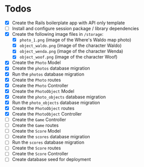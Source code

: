 # Todos

- [x] Create the Rails boilerplate app with API only template
- [ ] Install and configure session package / library dependencies
- [x] Create the following image files in `/storage`:
  - [x] `photo_1.png` (image of the Where's Waldo map photo)
  - [x] `object_waldo.png` (image of the character Waldo)
  - [x] `object_wenda.png` (image of the character Wenda)
  - [x] `object_woof.png` (image of the character Woof)
- [x] Create the `Photo` Model
- [x] Create the `photos` database migration
- [x] Run the `photos` database migration
- [x] Create the `Photo` routes
- [x] Create the `Photo` Controller
- [x] Create the `PhotoObject` Model
- [x] Create the `photo_objects` database migration
- [x] Run the `photo_objects` database migration
- [x] Create the `PhotoObject` routes
- [x] Create the `PhotoObject` Controller
- [ ] Create the `Game` Controller
- [ ] Create the `Game` routes
- [ ] Create the `Score` Model
- [ ] Create the `scores` database migration
- [ ] Run the `scores` database migration
- [ ] Create the `Score` routes
- [ ] Create the `Score` Controller
- [ ] Create database seed for deployment
